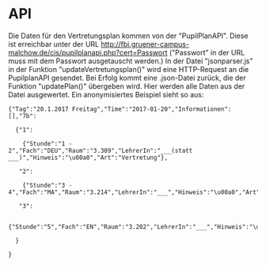 # API
Die Daten für den Vertretungsplan kommen von der "PupilPlanAPI".
Diese ist erreichbar unter der URL http://fbi.gruener-campus-malchow.de/cis/pupilplanapi.php?cert=Passwort
("Passwort" in der URL muss mit dem Passwort ausgetauscht werden.)
In der Datei "jsonparser.js" in der Funktion "updateVertretungsplan()" wird eine HTTP-Request an die PupilplanAPI gesendet.
Bei Erfolg kommt eine .json-Datei zurück, die der Funktion "updatePlan()" übergeben wird. Hier werden alle Daten aus der Datei ausgewertet.
Ein anonymisiertes Beispiel sieht so aus:

```
{"Tag":"20.1.2017 Freitag","Time":"2017-01-20","Informationen":[],"7b":

  {"1":
  
    {"Stunde":"1 - 2","Fach":"DEU","Raum":"3.309","LehrerIn":"___(statt ___)","Hinweis":"\u00a0","Art":"Vertretung"},
    
   "2":
   
    {"Stunde":"3 - 4","Fach":"MA","Raum":"3.214","LehrerIn":"___","Hinweis":"\u00a0","Art":"Vertretung"}
    
   "3":
   
    {"Stunde":"5","Fach":"EN","Raum":"3.202","LehrerIn":"___","Hinweis":"\u00a0","Art":"Ausfall"}
    
  }
  
}
```
